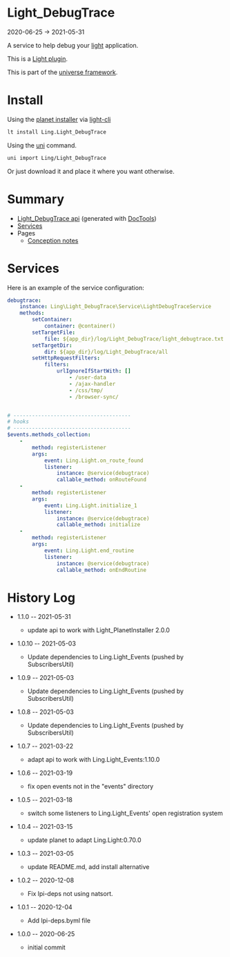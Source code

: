 Light_DebugTrace
===========
2020-06-25 -> 2021-05-31



A service to help debug your [light](https://github.com/lingtalfi/Light) application.


This is a [Light plugin](https://github.com/lingtalfi/Light/blob/master/doc/pages/plugin.md).

This is part of the [universe framework](https://github.com/karayabin/universe-snapshot).


Install
==========
Using the [planet installer](https://github.com/lingtalfi/Light_PlanetInstaller) via [light-cli](https://github.com/lingtalfi/Light_Cli)
```bash
lt install Ling.Light_DebugTrace
```

Using the [uni](https://github.com/lingtalfi/universe-naive-importer) command.
```bash
uni import Ling/Light_DebugTrace
```

Or just download it and place it where you want otherwise.






Summary
===========
- [Light_DebugTrace api](https://github.com/lingtalfi/Light_DebugTrace/blob/master/doc/api/Ling/Light_DebugTrace.md) (generated with [DocTools](https://github.com/lingtalfi/DocTools))
- [Services](#services)
- Pages
    - [Conception notes](https://github.com/lingtalfi/Light_DebugTrace/blob/master/doc/pages/conception-notes.md)






Services
=========


Here is an example of the service configuration:

```yaml
debugtrace:
    instance: Ling\Light_DebugTrace\Service\LightDebugTraceService
    methods:
        setContainer:
            container: @container()
        setTargetFile:
            file: ${app_dir}/log/Light_DebugTrace/light_debugtrace.txt
        setTargetDir:
            dir: ${app_dir}/log/Light_DebugTrace/all
        setHttpRequestFilters:
            filters:
                urlIgnoreIfStartWith: []
                    - /user-data
                    - /ajax-handler
                    - /css/tmp/
                    - /browser-sync/


# --------------------------------------
# hooks
# --------------------------------------
$events.methods_collection:
    -
        method: registerListener
        args:
            event: Ling.Light.on_route_found
            listener:
                instance: @service(debugtrace)
                callable_method: onRouteFound
    -
        method: registerListener
        args:
            event: Ling.Light.initialize_1
            listener:
                instance: @service(debugtrace)
                callable_method: initialize
    -
        method: registerListener
        args:
            event: Ling.Light.end_routine
            listener:
                instance: @service(debugtrace)
                callable_method: onEndRoutine


```



History Log
=============

- 1.1.0 -- 2021-05-31

    - update api to work with Light_PlanetInstaller 2.0.0
  
- 1.0.10 -- 2021-05-03

    - Update dependencies to Ling.Light_Events (pushed by SubscribersUtil)

- 1.0.9 -- 2021-05-03

    - Update dependencies to Ling.Light_Events (pushed by SubscribersUtil)

- 1.0.8 -- 2021-05-03

    - Update dependencies to Ling.Light_Events (pushed by SubscribersUtil)

- 1.0.7 -- 2021-03-22

    - adapt api to work with Ling.Light_Events:1.10.0
  
- 1.0.6 -- 2021-03-19

    - fix open events not in the "events" directory
  
- 1.0.5 -- 2021-03-18

    - switch some listeners to Ling.Light_Events' open registration system
  
- 1.0.4 -- 2021-03-15

    - update planet to adapt Ling.Light:0.70.0

- 1.0.3 -- 2021-03-05

    - update README.md, add install alternative

- 1.0.2 -- 2020-12-08

    - Fix lpi-deps not using natsort.

- 1.0.1 -- 2020-12-04

    - Add lpi-deps.byml file

- 1.0.0 -- 2020-06-25

    - initial commit